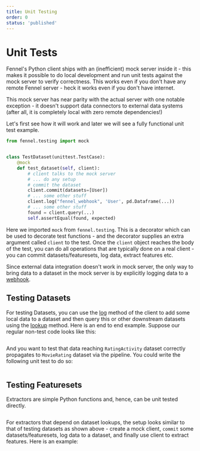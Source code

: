```yaml
---
title: Unit Testing
order: 0
status: 'published'
---
```


# Unit Tests

Fennel's Python client ships with an (inefficient) mock server inside it - this
makes it possible to do local development and run unit tests against the mock
server to verify correctness. This works even if you don't have any remote 
Fennel server - heck it works even if you don't have internet.

This mock server has near parity with the actual server with one notable 
exception - it doesn't support data connectors to external data systems 
(after all, it is completely local with zero remote dependencies!)

Let's first see how it will work and later we will see a fully functional unit test example.

```python
from fennel.testing import mock


class TestDataset(unittest.TestCase):
    @mock
    def test_dataset(self, client):
        # client talks to the mock server
        # ... do any setup
        # commit the dataset
        client.commit(datasets=[User])
        # ... some other stuff
        client.log("fennel_webhook", 'User', pd.Dataframe(...))
        # ... some other stuff
        found = client.query(...)
        self.assertEqual(found, expected)    
```

Here we imported `mock` from `fennel.testing`. This is a decorator which 
can be used to decorate test functions - and the decorator supplies an extra 
argument called `client` to the test. Once the `client` object reaches the 
body of the test, you can do all operations that are typically done on a real 
client - you can commit datasets/featuresets, log data, extract features etc.

Since external data integration doesn't work in mock server, the only way to 
bring data to a dataset in the mock server is by explicitly logging data to a
[webhook](/api-reference/connectors/webhook).



## Testing Datasets

For testing Datasets, you can use the [log](/api-reference/client/log) method 
of the client to add some local data to a dataset and then query this or other 
downstream datasets using the [lookup](/api-reference/client/lookup) method.
Here is an end to end example. Suppose our regular non-test code looks like this:

<pre snippet="testing-and-ci-cd/unit_tests#datasets"></pre>

And you want to test that data reaching `RatingActivity` dataset correctly 
propagates to `MovieRating` dataset via the pipeline. You could write the 
following unit test to do so:
<pre snippet="testing-and-ci-cd/unit_tests#datasets_testing"></pre>

## Testing Featuresets
Extractors are simple Python functions and, hence, can be unit tested directly.

<pre snippet="testing-and-ci-cd/unit_tests#featuresets_testing"></pre>


For extractors that depend on dataset lookups, the setup looks similar to that 
of testing datasets as shown above - create a mock client, `commit` some 
datasets/featuresets, log data to a dataset, and finally use client to extract 
features. Here is an example:

<pre snippet="testing-and-ci-cd/unit_tests#featuresets_testing_with_dataset"></pre>
